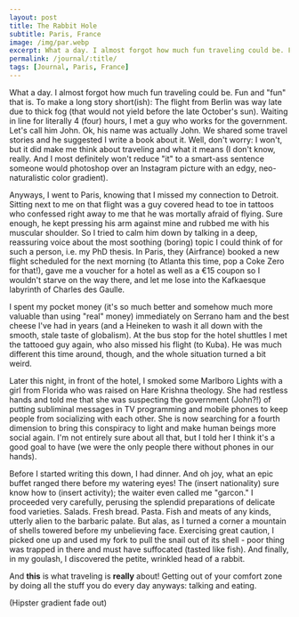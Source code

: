```yaml
---
layout: post
title: The Rabbit Hole
subtitle: Paris, France
image: /img/par.webp
excerpt: What a day. I almost forgot how much fun traveling could be. Fun and "fun" that is.
permalink: /journal/:title/
tags: [Journal, Paris, France]
---
```

What a day. I almost forgot how much fun traveling could be. Fun and "fun" that is. To make a long story short(ish): The flight from Berlin was way late due to thick fog (that would not yield before the late October's sun). Waiting in line for literally 4 (four) hours, I met a guy who works for the government. Let's call him John. Ok, his name was actually John. We shared some travel stories and he suggested I write a book about it. Well, don't worry: I won't, but it did make me think about traveling and what it means (I don't know, really. And I most definitely won't reduce "it" to a smart-ass sentence someone would photoshop over an Instagram picture with an edgy, neo-naturalistic color gradient).

Anyways, I went to Paris, knowing that I missed my connection to Detroit. Sitting next to me on that flight was a guy covered head to toe in tattoos who confessed right away to me that he was mortally afraid of flying. Sure enough, he kept pressing his arm against mine and rubbed me with his muscular shoulder. So I tried to calm him down by talking in a deep, reassuring voice about the most soothing (boring) topic I could think of for such a person, i.e. my PhD thesis. In Paris, they (Airfrance) booked a new flight scheduled for the next morning (to Atlanta this time, pop a Coke Zero for that!), gave me a voucher for a hotel as well as a €15 coupon so I wouldn't starve on the way there, and let me lose into the Kafkaesque labyrinth of Charles des Gaulle.

I spent my pocket money (it's so much better and somehow much more valuable than using "real" money) immediately on Serrano ham and the best cheese I've had in years (and a Heineken to wash it all down with the smooth, stale taste of globalism). At the bus stop for the hotel shuttles I met the tattooed guy again, who also missed his flight (to Kuba). He was much different this time around, though, and the whole situation turned a bit weird.

Later this night, in front of the hotel, I smoked some Marlboro Lights with a girl from Florida who was raised on Hare Krishna theology. She had restless hands and told me that she was suspecting the government (John?!) of putting subliminal messages in TV programming and mobile phones to keep people from socializing with each other. She is now searching for a fourth dimension to bring this conspiracy to light and make human beings more social again. I'm not entirely sure about all that, but I told her I think it's a good goal to have (we were the only people there without phones in our hands).

Before I started writing this down, I had dinner. And oh joy, what an epic buffet ranged there before my watering eyes! The (insert nationality) sure know how to (insert activity); the waiter even called me "garcon." I proceeded very carefully, perusing the splendid preparations of delicate food varieties. Salads. Fresh bread. Pasta. Fish and meats of any kinds, utterly alien to the barbaric palate. But alas, as I turned a corner a mountain of shells towered before my unbelieving face. Exercising great caution, I picked one up and used my fork to pull the snail out of its shell - poor thing was trapped in there and must have suffocated (tasted like fish). And finally, in my goulash, I discovered the petite, wrinkled head of a rabbit.

And **this** is what traveling is **really** about! Getting out of your comfort zone by doing all the stuff you do every day anyways: talking and eating.

(Hipster gradient fade out)
